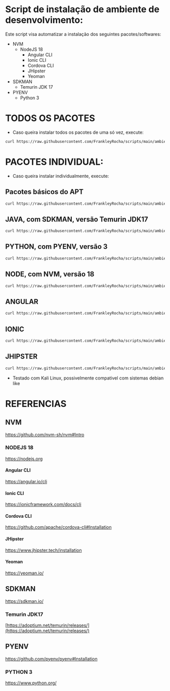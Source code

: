 # Script de instalação de ambiente de desenvolvimento:

Este script visa automatizar a instalação dos seguintes pacotes/softwares:
- NVM
    - NodeJS 18
        - Angular CLI
        - Ionic CLI
        - Cordova CLI
        - JHipster
        - Yeoman
- SDKMAN
    - Temurin JDK 17
- PYENV
    - Python 3

# TODOS OS PACOTES

* Caso queira instalar todos os pacotes de uma só vez, execute:

````bash
curl https://raw.githubusercontent.com/FrankleyRocha/scripts/main/ambiente/kali-linux/install.sh | bash -il
````

# PACOTES INDIVIDUAL:

* Caso queira instalar individualmente, execute:

## Pacotes básicos do APT
````bash
curl https://raw.githubusercontent.com/FrankleyRocha/scripts/main/ambiente/kali-linux/pacotes.sh | bash -il
````

## JAVA, com SDKMAN, versão Temurin JDK17
````bash
curl https://raw.githubusercontent.com/FrankleyRocha/scripts/main/ambiente/kali-linux/java.sh | bash -il
````

## PYTHON, com PYENV, versão 3
````bash
curl https://raw.githubusercontent.com/FrankleyRocha/scripts/main/ambiente/kali-linux/java.sh | bash -il
````

## NODE, com NVM, versão 18
````bash
curl https://raw.githubusercontent.com/FrankleyRocha/scripts/main/ambiente/kali-linux/node.sh | bash -il
````

## ANGULAR
````bash
curl https://raw.githubusercontent.com/FrankleyRocha/scripts/main/ambiente/kali-linux/angular.sh | bash -il
````

## IONIC
````bash
curl https://raw.githubusercontent.com/FrankleyRocha/scripts/main/ambiente/kali-linux/ionic.sh | bash -il
````

## JHIPSTER
````bash
curl https://raw.githubusercontent.com/FrankleyRocha/scripts/main/ambiente/kali-linux/jhipster.sh | bash -il
````

* Testado com Kali Linux, possivelmente compativel com sistemas debian like

# REFERENCIAS

## NVM
https://github.com/nvm-sh/nvm#Intro

### NODEJS 18
https://nodejs.org

#### Angular CLI
https://angular.io/cli

#### Ionic CLI
https://ionicframework.com/docs/cli

#### Cordova CLI
https://github.com/apache/cordova-cli#Installation

#### JHipster
https://www.jhipster.tech/installation

#### Yeoman
https://yeoman.io/

## SDKMAN
https://sdkman.io/

### Temurin JDK17
[https://adoptium.net/temurin/releases/](https://adoptium.net/temurin/releases/)

## PYENV
https://github.com/pyenv/pyenv#Installation

### PYTHON 3
https://www.python.org/
